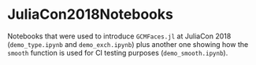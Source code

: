 # JuliaCon2018Notebooks
Notebooks that were used to introduce `GCMFaces.jl` at JuliaCon 2018 (`demo_type.ipynb` and `demo_exch.ipynb`) plus another one showing how the `smooth` function is used for CI testing purposes (`demo_smooth.ipynb`).
